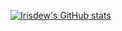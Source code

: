 [![Irisdew's GitHub stats](https://github-readme-stats.vercel.app/api?username=irisdew)](https://github.com/irisdew/github-readme-stats)
